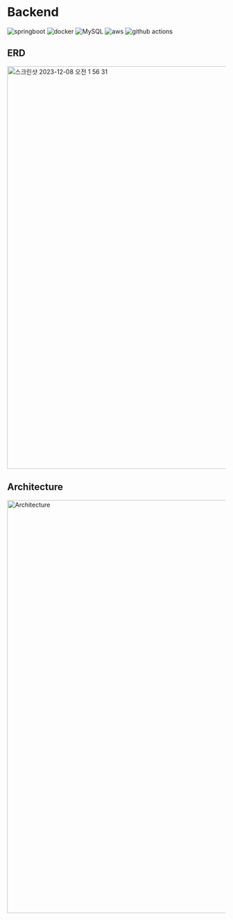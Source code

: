 # Backend

![springboot](https://img.shields.io/badge/springboot-6DB33F?style=for-the-badge&logo=springboot&logoColor=white)
![docker](https://img.shields.io/badge/docker-%230db7ed.svg?style=for-the-badge&logo=docker&logoColor=white)
![MySQL](https://img.shields.io/badge/mysql-%2300f.svg?style=for-the-badge&logo=mysql&logoColor=white)
![aws](https://img.shields.io/badge/Amazon_AWS-232F3E?style=for-the-badge&logo=amazon-aws&logoColor=white)
![github actions](https://img.shields.io/badge/GitHub_Actions-2088FF?style=for-the-badge&logo=github-actions&logoColor=white)


## ERD
<img width="927" alt="스크린샷 2023-12-08 오전 1 56 31" src="https://github.com/Personal-Health-Companion/Backend/assets/49549887/82fd177c-e430-4751-b96d-2e88543b703a">

## Architecture
<img width="951" alt="Architecture" src="https://github.com/Personal-Health-Companion/Backend/assets/49549887/561b2fa9-cd28-47b6-95aa-861fc2c4bd03">

